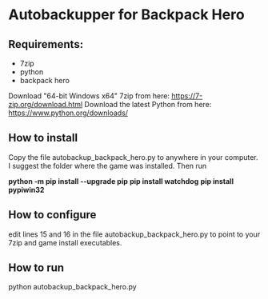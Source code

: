 # Autobackupper for Backpack Hero

## Requirements:

- 7zip
- python
- backpack hero

Download "64-bit Windows x64" 7zip from here: https://7-zip.org/download.html
Download the latest Python from here: https://www.python.org/downloads/

## How to install

Copy the file autobackup_backpack_hero.py to anywhere in your computer. I suggest the folder where the game was installed. Then run 

**python -m pip install --upgrade pip**
**pip install watchdog**
**pip install pypiwin32**

## How to configure

edit lines 15 and 16 in the file autobackup_backpack_hero.py to point to your 7zip and game install executables.

## How to run

python autobackup_backpack_hero.py
